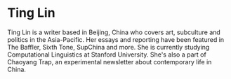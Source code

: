 # Ting Lin
Ting Lin is a writer based in Beijing, China who covers art, subculture and politics in the Asia-Pacific. Her essays and reporting have been featured in The Baffler, Sixth Tone, SupChina and more. She is currently studying Computational Linguistics at Stanford University. She's also a part of Chaoyang Trap, an experimental newsletter about contemporary life in China.
